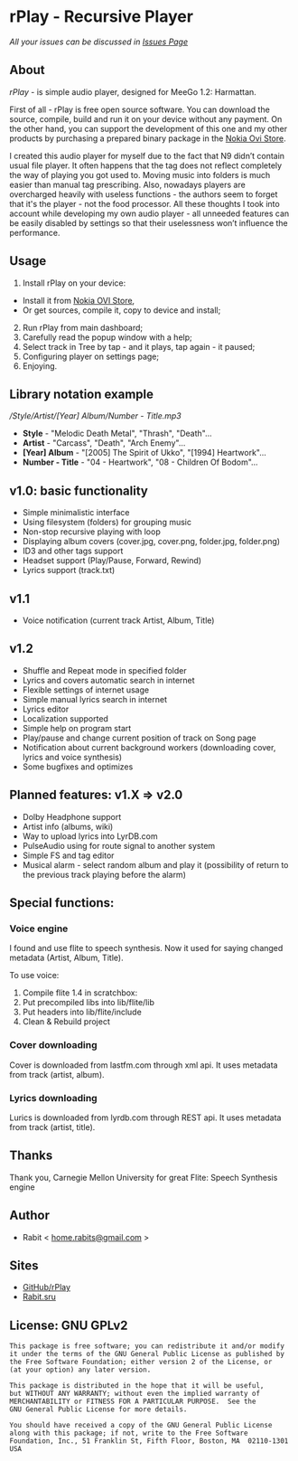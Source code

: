 rPlay - Recursive Player
========================

_All your issues can be discussed in [Issues Page](https://github.com/rabits/rplay/issues)_

## About

*rPlay* - is simple audio player, designed for MeeGo 1.2: Harmattan.

First of all - rPlay is free open source software. You can download the source, compile, build and run it on your device without any payment.
On the other hand, you can support the development of this one and my other products by purchasing a prepared binary package in the [Nokia Ovi Store](http://store.ovi.com/content/282268).

I created this audio player for myself due to the fact that N9 didn’t contain usual file player. It often happens that the tag does not reflect completely the way of playing you got used to. Moving music into folders is much easier than manual tag prescribing. Also, nowadays players are overcharged heavily with useless functions - the authors seem to forget that it's the player - not the food processor.
All these thoughts I took into account while developing my own audio player - all unneeded features can be easily disabled by settings so that their uselessness won’t influence the performance.

## Usage

1. Install rPlay on your device:
 * Install it from [Nokia OVI Store](http://store.ovi.com/content/282268),
 * Or get sources, compile it, copy to device and install;
2. Run rPlay from main dashboard;
3. Carefully read the popup window with a help;
4. Select track in Tree by tap - and it plays, tap again - it paused;
5. Configuring player on settings page;
6. Enjoying.

## Library notation example

*/Style/Artist/[Year] Album/Number - Title.mp3*

 - **Style**          - "Melodic Death Metal", "Thrash", "Death"...
 - **Artist**         - "Carcass", "Death", "Arch Enemy"...
 - **[Year] Album**   - "[2005] The Spirit of Ukko", "[1994] Heartwork"...
 - **Number - Title** - "04 - Heartwork", "08 - Children Of Bodom"...

## v1.0: basic functionality

 * Simple minimalistic interface
 * Using filesystem (folders) for grouping music
 * Non-stop recursive playing with loop
 * Displaying album covers (cover.jpg, cover.png, folder.jpg, folder.png)
 * ID3 and other tags support
 * Headset support (Play/Pause, Forward, Rewind)
 * Lyrics support (track.txt)

## v1.1

 * Voice notification (current track Artist, Album, Title)

## v1.2

 * Shuffle and Repeat mode in specified folder
 * Lyrics and covers automatic search in internet
 * Flexible settings of internet usage
 * Simple manual lyrics search in internet
 * Lyrics editor
 * Localization supported
 * Simple help on program start
 * Play/pause and change current position of track on Song page
 * Notification about current background workers (downloading cover, lyrics and voice synthesis)
 * Some bugfixes and optimizes

## Planned features: v1.X => v2.0 

 * Dolby Headphone support
 * Artist info (albums, wiki)
 * Way to upload lyrics into LyrDB.com
 * PulseAudio using for route signal to another system
 * Simple FS and tag editor
 * Musical alarm - select random album and play it (possibility of return to the previous track playing before the alarm)

## Special functions:

### Voice engine

I found and use flite to speech synthesis. Now it used for saying changed metadata (Artist, Album, Title).

To use voice:
1. Compile flite 1.4 in scratchbox:
2. Put precompiled libs into lib/flite/lib
3. Put headers into lib/flite/include
4. Clean & Rebuild project

### Cover downloading

Cover is downloaded from lastfm.com through xml api. It uses metadata from track (artist, album).

### Lyrics downloading

Lurics is downloaded from lyrdb.com through REST api. It uses metadata from track (artist, title).

## Thanks

Thank you, Carnegie Mellon University for great Flite: Speech Synthesis engine

## Author

 * Rabit < home.rabits@gmail.com >

## Sites

 * [GitHub/rPlay](https://github.com/rabits/rplay)
 * [Rabit.sru](http://rabits.ru)

## License: GNU GPLv2

    This package is free software; you can redistribute it and/or modify
    it under the terms of the GNU General Public License as published by
    the Free Software Foundation; either version 2 of the License, or
    (at your option) any later version.

    This package is distributed in the hope that it will be useful,
    but WITHOUT ANY WARRANTY; without even the implied warranty of
    MERCHANTABILITY or FITNESS FOR A PARTICULAR PURPOSE.  See the
    GNU General Public License for more details.

    You should have received a copy of the GNU General Public License
    along with this package; if not, write to the Free Software
    Foundation, Inc., 51 Franklin St, Fifth Floor, Boston, MA  02110-1301 USA
